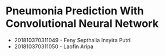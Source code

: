 # Pneumonia Prediction With Convolutional Neural Network


- 201810370311049 - Feny Septhalia Insyira Putri
- 201810370311050 - Laofin Aripa
